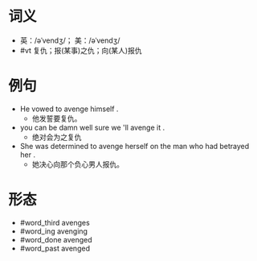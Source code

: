 # 词义
- 英：/əˈvendʒ/； 美：/əˈvendʒ/
- #vt 复仇；报(某事)之仇；向(某人)报仇
# 例句
- He vowed to avenge himself .
	- 他发誓要复仇。
- you can be damn well sure we 'll avenge it .
	- 绝对会为之复仇
- She was determined to avenge herself on the man who had betrayed her .
	- 她决心向那个负心男人报仇。
# 形态
- #word_third avenges
- #word_ing avenging
- #word_done avenged
- #word_past avenged
